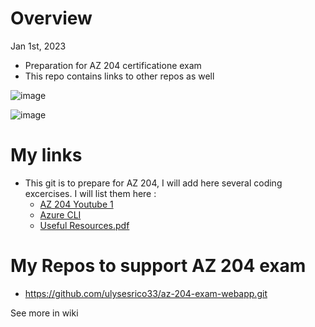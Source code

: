 # Overview

Jan 1st, 2023

- Preparation for AZ 204 certificatione exam
- This repo contains links to other repos as well

![image](https://user-images.githubusercontent.com/16261895/210415556-c76b161f-d9b6-4839-8368-1b97bc33f00d.png)

![image](https://user-images.githubusercontent.com/16261895/210417435-14bc9f32-8621-4e05-844a-6da889566623.png)




# My links

- This git is to prepare for AZ 204, I will add here several coding excercises. I will list them here :
   - [AZ 204 Youtube 1](https://youtu.be/anef67apIEA)
   - [Azure CLI](https://k21academy.com/microsoft-azure/azure-cli-commands/)
   - [Useful Resources.pdf](https://github.com/ulysesrico33/az-204-exam/files/10339045/Useful.Resources.pdf)

   
# My Repos to support AZ 204 exam

- https://github.com/ulysesrico33/az-204-exam-webapp.git


See more in wiki

